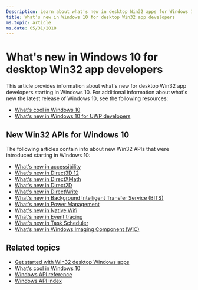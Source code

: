 ```yaml
---
Description: Learn about what's new in desktop Win32 apps for Windows 10.
title: What's new in Windows 10 for desktop Win32 app developers
ms.topic: article
ms.date: 05/31/2018
---
```


# What's new in Windows 10 for desktop Win32 app developers

This article provides information about what's new for desktop Win32 app developers starting in Windows 10. For additional information about what's new the latest release of Windows 10, see the following resources:  

* [What's cool in Windows 10](https://developer.microsoft.com/windows/windows-10-for-developers)
* [What's new in Windows 10 for UWP developers](https://docs.microsoft.com/windows/uwp/whats-new/windows-10-version-latest)

## New Win32 APIs for Windows 10

The following articles contain info about new Win32 APIs that were introduced starting in Windows 10:

* [What's new in accessibility](accessibility-whatsnew.md)
* [What's new in Direct3D 12](direct3d12/new-releases.md)
* [What's new in DirectXMath](dxmath/pg-xnamath-whatsnew.md)
* [What's new in Direct2D](Direct2D/what-s-new-in-direct2d-for-windows-8-consumer-preview.md)
* [What's new in DirectWrite](DirectWrite/what-s-new-in-directwrite-for-windows-8-consumer-preview.md)
* [What's new in Background Intelligent Transfer Service (BITS)](Bits/what-s-new.md)
* [What's new in Power Management](Power/what-s-new-in-power-management.md)
* [What's new in Native Wifi](NativeWiFi/what-s-new-in-native-wifi.md)
* [What's new in Event tracing](ETW/what-s-new-in-event-tracing.md)
* [What's new in Task Scheduler](TaskSchd/what-s-new-in-task-scheduler.md)
* [What's new in Windows Imaging Component (WIC)](wic/what-s-new-in-wic-for-windows-8-1.md)

## Related topics

* [Get started with Win32 desktop Windows apps](desktop-programming.md)
* [What's cool in Windows 10](https://developer.microsoft.com/windows/windows-10-for-developers)
* [Windows API reference](/windows/desktop/api/)
* [Windows API index](/windows/desktop/apiindex/api-index-portal)